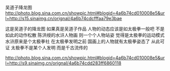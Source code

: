 吴道子降龙图
http://photo.blog.sina.com.cn/showpic.html#blogid=4a6b74cd010008e5&url=http://s15.sinaimg.cn/orignal/4a6b74cdcfffaa79e3bae
 
这是吴道子的降龙图
如果真是吴道子作品
人物的动态应该是如太极拳一般吧
不是如此的动作松散
陈洪绶的水浒人物画
则一个个人物站姿
觉得是太极拳的运动模式
水浒原来是个太极拳社
在太极拳发明之前
国画上的人物就有太极拳姿态了
从此可证
太极拳不是某个人发明
而是千古流传的
 
http://photo.blog.sina.com.cn/showpic.html#blogid=4a6b74cd010008e5&url=http://s9.sinaimg.cn/orignal/4a6b74cdd283ff6860118
 
 
